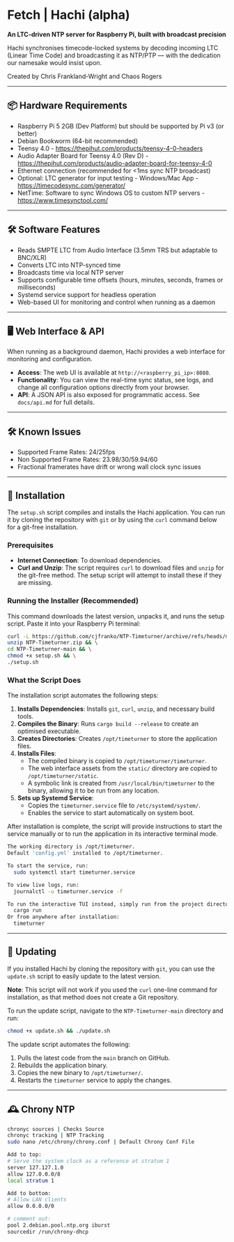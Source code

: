 ﻿# Fetch | Hachi (alpha)

**An LTC-driven NTP server for Raspberry Pi, built with broadcast precision**

Hachi synchronises timecode-locked systems by decoding incoming LTC (Linear Time Code) and broadcasting it as NTP/PTP — with the dedication our namesake would insist upon.

Created by Chris Frankland-Wright and Chaos Rogers

---

## 📦 Hardware Requirements

- Raspberry Pi 5 2GB (Dev Platform) but should be supported by Pi v3 (or better)
- Debian Bookworm (64-bit recommended)
- Teensy 4.0 - https://thepihut.com/products/teensy-4-0-headers
- Audio Adapter Board for Teensy 4.0 (Rev D) - https://thepihut.com/products/audio-adapter-board-for-teensy-4-0
- Ethernet connection (recommended for <1ms sync NTP broadcast)
- Optional: LTC generator for input testing - Windows/Mac App - https://timecodesync.com/generator/
- NetTime: Software to sync Windows OS to custom NTP servers - https://www.timesynctool.com/
---

## 🛠️ Software Features

- Reads SMPTE LTC from Audio Interface (3.5mm TRS but adaptable to BNC/XLR)
- Converts LTC into NTP-synced time
- Broadcasts time via local NTP server
- Supports configurable time offsets (hours, minutes, seconds, frames or milliseconds)
- Systemd service support for headless operation
- Web-based UI for monitoring and control when running as a daemon

---

## 🖥️ Web Interface & API

When running as a background daemon, Hachi provides a web interface for monitoring and configuration.

- **Access**: The web UI is available at `http://<raspberry_pi_ip>:8080`.
- **Functionality**: You can view the real-time sync status, see logs, and change all configuration options directly from your browser.
- **API**: A JSON API is also exposed for programmatic access. See `docs/api.md` for full details.

---

## 🛠️ Known Issues

- Supported Frame Rates: 24/25fps
- Non Supported Frame Rates: 23.98/30/59.94/60
- Fractional framerates have drift or wrong wall clock sync issues

---

## 🚀 Installation

The `setup.sh` script compiles and installs the Hachi application. You can run it by cloning the repository with `git` or by using the `curl` command below for a git-free installation.

### Prerequisites

- **Internet Connection**: To download dependencies.
- **Curl and Unzip**: The script requires `curl` to download files and `unzip` for the git-free method. The setup script will attempt to install these if they are missing.

### Running the Installer (Recommended)

This command downloads the latest version, unpacks it, and runs the setup script. Paste it into your Raspberry Pi terminal:

```bash
curl -L https://github.com/cjfranko/NTP-Timeturner/archive/refs/heads/main.zip -o NTP-Timeturner.zip && \
unzip NTP-Timeturner.zip && \
cd NTP-Timeturner-main && \
chmod +x setup.sh && \
./setup.sh
```

### What the Script Does

The installation script automates the following steps:

1.  **Installs Dependencies**: Installs `git`, `curl`, `unzip`, and necessary build tools.
2.  **Compiles the Binary**: Runs `cargo build --release` to create an optimised executable.
3.  **Creates Directories**: Creates `/opt/timeturner` to store the application files.
4.  **Installs Files**: 
    - The compiled binary is copied to `/opt/timeturner/timeturner`.
    - The web interface assets from the `static/` directory are copied to `/opt/timeturner/static`.
    - A symbolic link is created from `/usr/local/bin/timeturner` to the binary, allowing it to be run from any location.
5.  **Sets up Systemd Service**: 
    - Copies the `timeturner.service` file to `/etc/systemd/system/`.
    - Enables the service to start automatically on system boot.

After installation is complete, the script will provide instructions to start the service manually or to run the application in its interactive terminal mode.

```bash
The working directory is /opt/timeturner.
Default 'config.yml' installed to /opt/timeturner.

To start the service, run:
  sudo systemctl start timeturner.service

To view live logs, run:
  journalctl -u timeturner.service -f

To run the interactive TUI instead, simply run from the project directory:
  cargo run
Or from anywhere after installation:
  timeturner
```

---

## 🔄 Updating

If you installed Hachi by cloning the repository with `git`, you can use the `update.sh` script to easily update to the latest version.

**Note**: This script will not work if you used the `curl` one-line command for installation, as that method does not create a Git repository.

To run the update script, navigate to the `NTP-Timeturner-main` directory and run:
```bash
chmod +x update.sh && ./update.sh
```

The update script automates the following:
1.  Pulls the latest code from the `main` branch on GitHub.
2.  Rebuilds the application binary.
3.  Copies the new binary to `/opt/timeturner/`.
4.  Restarts the `timeturner` service to apply the changes.

---
## 🕰️ Chrony NTP 
```bash
chronyc sources | Checks Source
chronyc tracking | NTP Tracking
sudo nano /etc/chrony/chrony.conf | Default Chrony Conf File

Add to top:
# Serve the system clock as a reference at stratum 1
server 127.127.1.0
allow 127.0.0.0/8
local stratum 1

Add to bottom:
# Allow LAN clients
allow 0.0.0.0/0

# comment out:
pool 2.debian.pool.ntp.org iburst
sourcedir /run/chrony-dhcp
```

